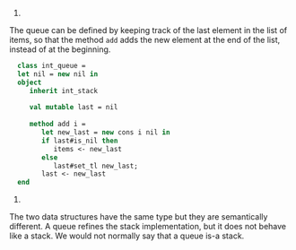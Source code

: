 1.
  The queue can be defined by keeping track of the last element in the list of items,
  so that the method `add` adds the new element at the end of the list,
  instead of at the beginning.
  
```ocaml
  class int_queue =
  let nil = new nil in
  object
     inherit int_stack
  
     val mutable last = nil
  
     method add i =
        let new_last = new cons i nil in
        if last#is_nil then
           items <- new_last
        else
           last#set_tl new_last;
        last <- new_last
  end
```

1.
  The two data structures have the same type but they are semantically different.
  A queue refines the stack implementation, but it does not behave like a stack.
  We would not normally say that a queue is-a stack.

